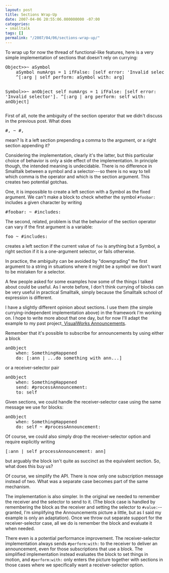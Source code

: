 ```yaml
---
layout: post
title: Sections Wrap-Up
date: 2007-04-06 20:55:06.000000000 -07:00
categories:
- smalltalk
tags: []
permalink: "/2007/04/06/sections-wrap-up/"
---
```

<p>To wrap up for now the thread of functional-like features, here is a very simple implementation of sections that doesn't rely on currying:</p>
<pre class="smalltalk">
Object&gt;&gt;~ aSymbol
    aSymbol numArgs = 1 ifFalse: [self error: 'Invalid selector'].
    ^[:arg | self perform: aSymbol with: arg]

Symbol&gt;&gt;~ anObject
    self numArgs = 1 ifFalse: [self error: 'Invalid selector'].
    ^[:arg | arg perform: self with: anObject]</pre>
<p>First of all, note the ambiguity of the section operator that we didn't discuss in the previous post. What does</p>
<pre class="smalltalk">
#, ~ #,</pre>
<p>mean? Is it a left section prepending a comma to the argument, or a right section appending it?</p>
<p>Considering the implementation, clearly it's the latter, but this particular choice of behavior is only a side effect of the implementation. In principle though, the intended meaning is undecidable. There is no difference in Smalltalk between a symbol and a selector---so there is no way to tell which comma is the operator and which is the section argument. This creates two potential gotchas.</p>
<p>One, it is impossible to create a left section with a Symbol as the fixed argument. We can't make a block to check whether the symbol <code>#foobar:</code> includes a given character by writing</p>
<pre class="smalltalk">
#foobar: ~ #includes:</pre>
<p>The second, related, problem is that the behavior of the section operator can vary if the first argument is a variable:</p>
<pre class="smalltalk">
foo ~ #includes:</pre>
<p>creates a left section if the current value of <code>foo</code> is anything but a Symbol, a right section if it is a one-argument selector, or fails otherwise.</p>
<p>In practice, the ambiguity can be avoided by "downgrading" the first argument to a string in situations where it might be a symbol we don't want to be mistaken for a selector.</p>
<p>A few people asked for some examples how some of the things I talked about could be useful. As I wrote before, I don't think currying of blocks can be very useful in practical Smalltalk, simply because the Smalltalk school of expression is different.</p>
<p>I have a slightly different opinion about sections. I use them (the simple currying-independent implementation above) in the framework I'm working on. I hope to write more about that one day, but for now I'll adapt the example to my past project,<a href="http://www.cincomsmalltalk.com/CincomSmalltalkWiki/Announcements+Framework"> VisualWorks Announcements</a>.</p>
<p>Remember that it's possible to subscribe for announcements by using either a block</p>
<pre class="smalltalk">
anObject
    when: SomethingHappened
    do: [:ann | ...do something with ann...]</pre>
<p>or a receiver-selector pair</p>
<pre class="smalltalk">
anObject
    when: SomethingHappened
    send: #processAnnouncement:
    to: self</pre>
<p>Given sections, we could handle the receiver-selector case using the same message we use for blocks:</p>
<pre class="smalltalk">anObject
    when: SomethingHappened
    do: self ~ #processAnnouncement:</pre>
<p>Of course, we could also simply drop the receiver-selector option and require explicitly writing</p>
<pre class="smalltalk">
[:ann | self processAnnouncement: ann]</pre>
<p>but arguably the block isn't quite as succinct as the equivalent section. So, what does this buy us?</p>
<p>Of course, we simplify the API. There is now only one subscription message instead of two. What was a separate case becomes part of the same mechanism.</p>
<p>The implementation is also simpler. In the original we needed to remember the receiver and the selector to send to it. (The block case is handled by remembering the block as the receiver and setting the selector to <code>#value:</code>--
granted, I'm simplifying the Announcements picture a little, but as I said my example is only an adaptation). Once we throw out separate support for the receiver-selector case, all we do is remember the block and evaluate it when needed.</p>

There even is a potential performance improvement. The receiver-selector implementation always sends `#perform:with:` to the receiver to deliver an announcement, even for those subscriptions that use a block. The simplified implementation instead evaluates the block to set things in motion, and `#perform:with:` only enters the picture together with sections in those cases where we specifically want a receiver-selector option.

